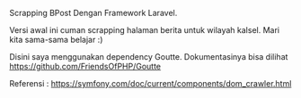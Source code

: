 Scrapping BPost Dengan Framework Laravel.

Versi awal ini cuman scrapping halaman berita untuk wilayah kalsel. Mari kita sama-sama belajar :)

Disini saya menggunakan dependency Goutte.
Dokumentasinya bisa dilihat https://github.com/FriendsOfPHP/Goutte

Referensi :
https://symfony.com/doc/current/components/dom_crawler.html
